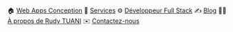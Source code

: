 🏠 [Web Apps Conception](https://www.webapps-conception.fr)
🏤 [Services](https://www.webapps-conception.fr/#services)
⚙️ [Développeur Full Stack](https://www.webapps-conception.fr/#developer)
✍️ [Blog](https://www.webapps-conception.fr/blog)
🤙🏻 [À propos de Rudy TUANI](https://www.webapps-conception.fr/about)
✉️ [Contactez-nous](https://www.webapps-conception.fr/#contact)

<!--
**webapps-conception/webapps-conception** is a ✨ _special_ ✨ repository because its `README.md` (this file) appears on your GitHub profile.

Here are some ideas to get you started:

- 🔭 I’m currently working on ...
- 🌱 I’m currently learning ...
- 👯 I’m looking to collaborate on ...
- 🤔 I’m looking for help with ...
- 💬 Ask me about ...
- 📫 How to reach me: ...
- 😄 Pronouns: ...
- ⚡ Fun fact: ...
-->
